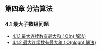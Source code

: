 ## 第四章 分治算法
### 4.1 最大子数组问题
- [4.1.1 最大连续数有最大和 ( O(n) 解法)](411_Maximum_Continuous_Sum_V1.py) 
- [4.1.2 最大连续数有最大和 ( O(nlogn) 解法)](412_Maximum_Continuous_Sum_V2.py)
